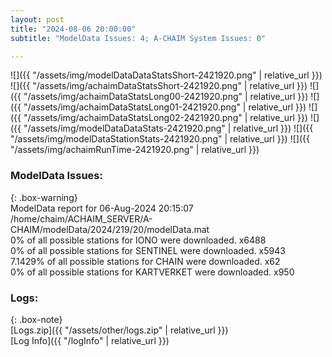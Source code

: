 ```yaml
---
layout: post
title: "2024-08-06 20:00:00"
subtitle: "ModelData Issues: 4; A-CHAIM System Issues: 0"

---
```


![]({{ "/assets/img/modelDataDataStatsShort-2421920.png" | relative_url }})
![]({{ "/assets/img/achaimDataStatsShort-2421920.png" | relative_url }})
![]({{ "/assets/img/achaimDataStatsLong00-2421920.png" | relative_url }})
![]({{ "/assets/img/achaimDataStatsLong01-2421920.png" | relative_url }})
![]({{ "/assets/img/achaimDataStatsLong02-2421920.png" | relative_url }})
![]({{ "/assets/img/modelDataDataStats-2421920.png" | relative_url }})
![]({{ "/assets/img/modelDataStationStats-2421920.png" | relative_url }})
![]({{ "/assets/img/achaimRunTime-2421920.png" | relative_url }})


### ModelData Issues:  
  
{: .box-warning}  
 ModelData report for 06-Aug-2024 20:15:07   
 /home/chaim/ACHAIM_SERVER/A-CHAIM/modelData/2024/219/20/modelData.mat   
 0% of all possible stations for IONO were downloaded. x6488   
 0% of all possible stations for SENTINEL were downloaded. x5943   
 7.1429% of all possible stations for CHAIN were downloaded. x62   
 0% of all possible stations for KARTVERKET were downloaded. x950   
  


### Logs:  
  
{: .box-note}  
[Logs.zip]({{ "/assets/other/logs.zip" | relative_url }})  
[Log Info]({{ "/logInfo" | relative_url }})  
